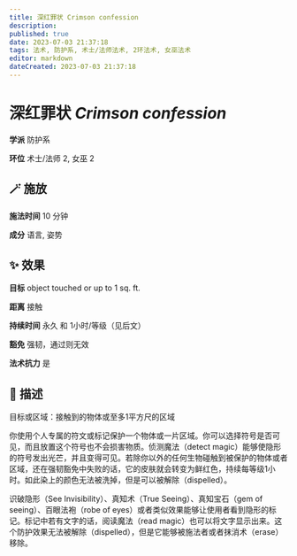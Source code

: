 ```yaml
---
title: 深红罪状 Crimson confession
description: 
published: true
date: 2023-07-03 21:37:18
tags: 法术, 防护系, 术士/法师法术, 2环法术, 女巫法术
editor: markdown
dateCreated: 2023-07-03 21:37:18
---
```


# **深红罪状** *Crimson confession*

**学派** 防护系 

**环位** 术士/法师 2, 女巫 2

## 🪄 施放

**施法时间** 10 分钟

**成分** 语言, 姿势

## ✨ 效果 

**目标** object touched or up to 1 sq. ft. 

**距离** 接触  

**持续时间** 永久 和 1小时/等级（见后文） 

**豁免** 强韧，通过则无效

**法术抗力** 是

## 📖 描述

目标或区域：接触到的物体或至多1平方尺的区域

你使用个人专属的符文或标记保护一个物体或一片区域。你可以选择符号是否可见，而且放置这个符号也不会损害物质。侦测魔法（detect magic）能够使隐形的符号发出光芒，并且变得可见。若除你以外的任何生物碰触到被保护的物体或者区域，还在强韧豁免中失败的话，它的皮肤就会转变为鲜红色，持续每等级1小时。如此染上的颜色无法被洗掉，但是可以被解除（dispelled）。

识破隐形（See Invisibility）、真知术（True Seeing）、真知宝石（gem of seeing）、百眼法袍（robe of eyes）或者类似效果能够让使用者看到隐形的标记。标记中若有文字的话，阅读魔法（read magic）也可以将文字显示出来。这个防护效果无法被解除（dispelled），但是它能够被施法者或者抹消术（erase）移除。
    
